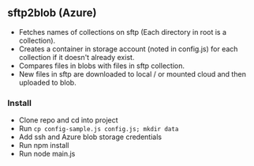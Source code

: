 ## sftp2blob (Azure)
- Fetches names of collections on sftp (Each directory in root is a collection).
- Creates a container in storage account (noted in config.js) for each collection if it doesn't already exist.
- Compares files in blobs with files in sftp collection.
- New files in sftp are downloaded to local / or mounted cloud and then uploaded to blob.

### Install
- Clone repo and cd into project
- Run `cp config-sample.js config.js; mkdir data`
- Add ssh and Azure blob storage credentials
- Run npm install
- Run node main.js
